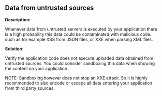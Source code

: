 
Data from untrusted sources
-------

**Description:**

Whenever data from untrusted servers is executed by your application there is a high 
probability this data could be contaminated with malicious code. such as for example 
XSS from JSON files, or XXE when parsing XML files. 


**Solution:**

Verify the application code does not execute uploaded data obtained from untrusted sources. 
You could consider sandboxing this data when showing the content on your application. 

NOTE: Sandboxing however does not stop an XXE attack. So it is highly recommended to 
also encode or escape all data entering your application from third party sources.


	